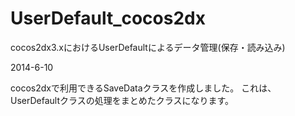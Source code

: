 UserDefault_cocos2dx
====================

cocos2dx3.xにおけるUserDefaultによるデータ管理(保存・読み込み)

2014-6-10

cocos2dxで利用できるSaveDataクラスを作成しました。
これは、UserDefaultクラスの処理をまとめたクラスになります。
